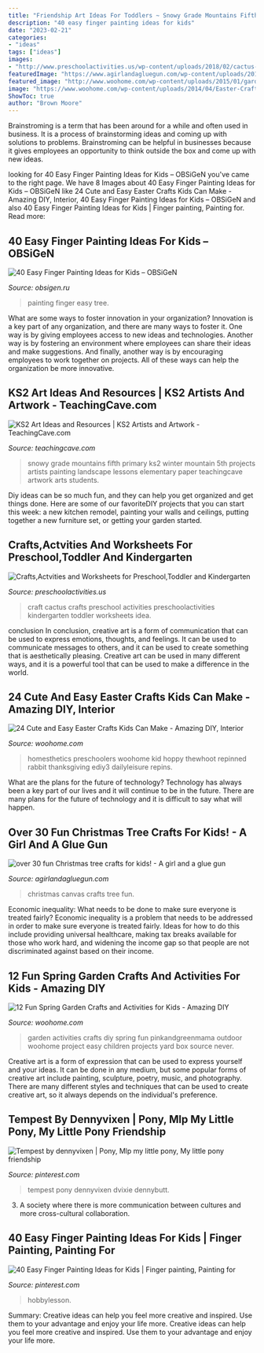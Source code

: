 ```yaml
---
title: "Friendship Art Ideas For Toddlers ~ Snowy Grade Mountains Fifth Primary Ks2 Winter Mountain 5th Projects Artists Painting Landscape Lessons Elementary Paper Teachingcave Artwork Arts Students"
description: "40 easy finger painting ideas for kids"
date: "2023-02-21"
categories:
- "ideas"
tags: ["ideas"]
images:
- "http://www.preschoolactivities.us/wp-content/uploads/2018/02/cactus-craft.jpg"
featuredImage: "https://www.agirlandagluegun.com/wp-content/uploads/2016/01/DSCN9146.jpg"
featured_image: "http://www.woohome.com/wp-content/uploads/2015/01/garden-activities-for-kids-woohome-8.jpg"
image: "https://www.woohome.com/wp-content/uploads/2014/04/Easter-Crafts-for-Kids-7.jpg"
ShowToc: true
author: "Brown Moore"
---
```



Brainstroming is a term that has been around for a while and often used in business. It is a process of brainstorming ideas and coming up with solutions to problems. Brainstroming can be helpful in businesses because it gives employees an opportunity to think outside the box and come up with new ideas.

	

		
looking for 40 Easy Finger Painting Ideas for Kids – OBSiGeN you've came to the right page. We have 8 Images about 40 Easy Finger Painting Ideas for Kids – OBSiGeN like 24 Cute and Easy Easter Crafts Kids Can Make - Amazing DIY, Interior, 40 Easy Finger Painting Ideas for Kids – OBSiGeN and also 40 Easy Finger Painting Ideas for Kids | Finger painting, Painting for. Read more:
		
    
## 40 Easy Finger Painting Ideas For Kids – OBSiGeN

<img loading=lazy src="http://hobbylesson.com/wp-content/uploads/2018/11/Easy-Finger-Painting-Ideas-for-Kids-11.jpg" onerror="this.onerror=null;this.src='https://tse2.mm.bing.net/th?id=OIP.3-uFOZNIfJJmMW7tn4D8wwHaM7&amp;pid=15.1';" alt="40 Easy Finger Painting Ideas for Kids – OBSiGeN">

_Source: obsigen.ru_

>painting finger easy tree. 

	

What are some ways to foster innovation in your organization?
Innovation is a key part of any organization, and there are many ways to foster it. One way is by giving employees access to new ideas and technologies. Another way is by fostering an environment where employees can share their ideas and make suggestions. And finally, another way is by encouraging employees to work together on projects. All of these ways can help the organization be more innovative.

    
## KS2 Art Ideas And Resources | KS2 Artists And Artwork - TeachingCave.com

<img loading=lazy src="https://www.teachingcave.com/wp-content/uploads/2013/11/snowy-mountain-1.jpg" onerror="this.onerror=null;this.src='https://tse4.mm.bing.net/th?id=OIP.QkCifGZ_9rQGDCVfCPZD3QHaFj&amp;pid=15.1';" alt="KS2 Art Ideas and Resources | KS2 Artists and Artwork - TeachingCave.com">

_Source: teachingcave.com_

>snowy grade mountains fifth primary ks2 winter mountain 5th projects artists painting landscape lessons elementary paper teachingcave artwork arts students. 

	

Diy ideas can be so much fun, and they can help you get organized and get things done. Here are some of our favoriteDIY projects that you can start this week: a new kitchen remodel, painting your walls and ceilings, putting together a new furniture set, or getting your garden started.

    
## Crafts,Actvities And Worksheets For Preschool,Toddler And Kindergarten

<img loading=lazy src="http://www.preschoolactivities.us/wp-content/uploads/2018/02/cactus-craft.jpg" onerror="this.onerror=null;this.src='https://tse4.mm.bing.net/th?id=OIP.ztVPkn1BA0RYH5fUdHr5YwHaHa&amp;pid=15.1';" alt="Crafts,Actvities and Worksheets for Preschool,Toddler and Kindergarten">

_Source: preschoolactivities.us_

>craft cactus crafts preschool activities preschoolactivities kindergarten toddler worksheets idea. 

	

conclusion
In conclusion, creative art is a form of communication that can be used to express emotions, thoughts, and feelings. It can be used to communicate messages to others, and it can be used to create something that is aesthetically pleasing. Creative art can be used in many different ways, and it is a powerful tool that can be used to make a difference in the world.

    
## 24 Cute And Easy Easter Crafts Kids Can Make - Amazing DIY, Interior

<img loading=lazy src="https://www.woohome.com/wp-content/uploads/2014/04/Easter-Crafts-for-Kids-7.jpg" onerror="this.onerror=null;this.src='https://tse4.mm.bing.net/th?id=OIP.kRY8IV7Ds53ND63zSPrWmgHaJ6&amp;pid=15.1';" alt="24 Cute and Easy Easter Crafts Kids Can Make - Amazing DIY, Interior">

_Source: woohome.com_

>homesthetics preschoolers woohome kid hoppy thewhoot repinned rabbit thanksgiving ediy3 dailyleisure repins. 

	

What are the plans for the future of technology?
Technology has always been a key part of our lives and it will continue to be in the future. There are many plans for the future of technology and it is difficult to say what will happen.

    
## Over 30 Fun Christmas Tree Crafts For Kids! - A Girl And A Glue Gun

<img loading=lazy src="https://www.agirlandagluegun.com/wp-content/uploads/2016/01/DSCN9146.jpg" onerror="this.onerror=null;this.src='https://tse1.mm.bing.net/th?id=OIP.R_P4KPvskbJQGVLK5Cm_gwHaJ4&amp;pid=15.1';" alt="over 30 fun Christmas tree crafts for kids! - A girl and a glue gun">

_Source: agirlandagluegun.com_

>christmas canvas crafts tree fun. 

	

Economic inequality: What needs to be done to make sure everyone is treated fairly?
Economic inequality is a problem that needs to be addressed in order to make sure everyone is treated fairly. Ideas for how to do this include providing universal healthcare, making tax breaks available for those who work hard, and widening the income gap so that people are not discriminated against based on their income.

    
## 12 Fun Spring Garden Crafts And Activities For Kids - Amazing DIY

<img loading=lazy src="http://www.woohome.com/wp-content/uploads/2015/01/garden-activities-for-kids-woohome-8.jpg" onerror="this.onerror=null;this.src='https://tse4.mm.bing.net/th?id=OIP.I-e8d0Wdo91S6SwrCLHJGQHaLH&amp;pid=15.1';" alt="12 Fun Spring Garden Crafts and Activities for Kids - Amazing DIY">

_Source: woohome.com_

>garden activities crafts diy spring fun pinkandgreenmama outdoor woohome project easy children projects yard box source never. 

	

Creative art is a form of expression that can be used to express yourself and your ideas. It can be done in any medium, but some popular forms of creative art include painting, sculpture, poetry, music, and photography. There are many different styles and techniques that can be used to create creative art, so it always depends on the individual's preference.

    
## Tempest By Dennyvixen | Pony, Mlp My Little Pony, My Little Pony Friendship

<img loading=lazy src="https://i.pinimg.com/736x/4d/22/26/4d2226dfe029a00f03289b1a62dbef87.jpg" onerror="this.onerror=null;this.src='https://tse3.mm.bing.net/th?id=OIP.afutH9Slqm9l13nbVAiYowHaKc&amp;pid=15.1';" alt="Tempest by dennyvixen | Pony, Mlp my little pony, My little pony friendship">

_Source: pinterest.com_

>tempest pony dennyvixen dvixie dennybutt. 

	

3. A society where there is more communication between cultures and more cross-cultural collaboration. 

    
## 40 Easy Finger Painting Ideas For Kids | Finger Painting, Painting For

<img loading=lazy src="https://i.pinimg.com/736x/3d/23/83/3d2383569a51a6e4f817806ab8ba8eaa.jpg" onerror="this.onerror=null;this.src='https://tse2.mm.bing.net/th?id=OIP.fftwz8YwY1dNWG-z9aSOzwHaNK&amp;pid=15.1';" alt="40 Easy Finger Painting Ideas for Kids | Finger painting, Painting for">

_Source: pinterest.com_

>hobbylesson. 

	

Summary: Creative ideas can help you feel more creative and inspired. Use them to your advantage and enjoy your life more.
Creative ideas can help you feel more creative and inspired. Use them to your advantage and enjoy your life more.

